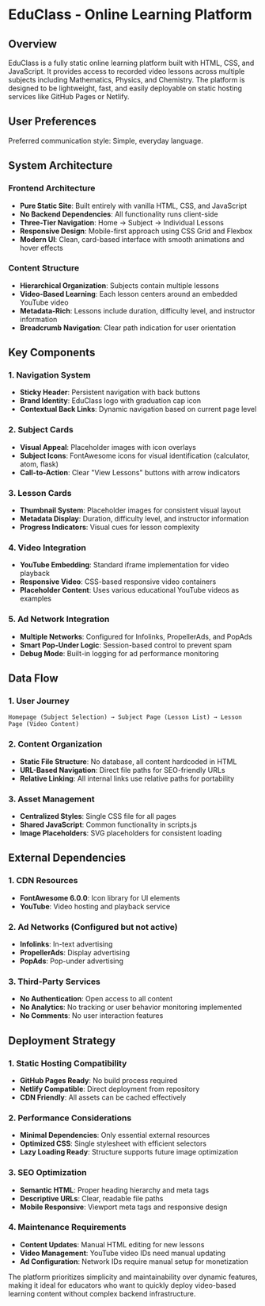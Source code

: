 # EduClass - Online Learning Platform

## Overview

EduClass is a fully static online learning platform built with HTML, CSS, and JavaScript. It provides access to recorded video lessons across multiple subjects including Mathematics, Physics, and Chemistry. The platform is designed to be lightweight, fast, and easily deployable on static hosting services like GitHub Pages or Netlify.

## User Preferences

Preferred communication style: Simple, everyday language.

## System Architecture

### Frontend Architecture

* **Pure Static Site**: Built entirely with vanilla HTML, CSS, and JavaScript
* **No Backend Dependencies**: All functionality runs client-side
* **Three-Tier Navigation**: Home → Subject → Individual Lessons
* **Responsive Design**: Mobile-first approach using CSS Grid and Flexbox
* **Modern UI**: Clean, card-based interface with smooth animations and hover effects

### Content Structure

* **Hierarchical Organization**: Subjects contain multiple lessons
* **Video-Based Learning**: Each lesson centers around an embedded YouTube video
* **Metadata-Rich**: Lessons include duration, difficulty level, and instructor information
* **Breadcrumb Navigation**: Clear path indication for user orientation

## Key Components

### 1. Navigation System

* **Sticky Header**: Persistent navigation with back buttons
* **Brand Identity**: EduClass logo with graduation cap icon
* **Contextual Back Links**: Dynamic navigation based on current page level

### 2. Subject Cards

* **Visual Appeal**: Placeholder images with icon overlays
* **Subject Icons**: FontAwesome icons for visual identification (calculator, atom, flask)
* **Call-to-Action**: Clear "View Lessons" buttons with arrow indicators

### 3. Lesson Cards

* **Thumbnail System**: Placeholder images for consistent visual layout
* **Metadata Display**: Duration, difficulty level, and instructor information
* **Progress Indicators**: Visual cues for lesson complexity

### 4. Video Integration

* **YouTube Embedding**: Standard iframe implementation for video playback
* **Responsive Video**: CSS-based responsive video containers
* **Placeholder Content**: Uses various educational YouTube videos as examples

### 5. Ad Network Integration

* **Multiple Networks**: Configured for Infolinks, PropellerAds, and PopAds
* **Smart Pop-Under Logic**: Session-based control to prevent spam
* **Debug Mode**: Built-in logging for ad performance monitoring

## Data Flow

### 1. User Journey

```
Homepage (Subject Selection) → Subject Page (Lesson List) → Lesson Page (Video Content)
```

### 2. Content Organization

* **Static File Structure**: No database, all content hardcoded in HTML
* **URL-Based Navigation**: Direct file paths for SEO-friendly URLs
* **Relative Linking**: All internal links use relative paths for portability

### 3. Asset Management

* **Centralized Styles**: Single CSS file for all pages
* **Shared JavaScript**: Common functionality in scripts.js
* **Image Placeholders**: SVG placeholders for consistent loading

## External Dependencies

### 1. CDN Resources

* **FontAwesome 6.0.0**: Icon library for UI elements
* **YouTube**: Video hosting and playback service

### 2. Ad Networks (Configured but not active)

* **Infolinks**: In-text advertising
* **PropellerAds**: Display advertising
* **PopAds**: Pop-under advertising

### 3. Third-Party Services

* **No Authentication**: Open access to all content
* **No Analytics**: No tracking or user behavior monitoring implemented
* **No Comments**: No user interaction features

## Deployment Strategy

### 1. Static Hosting Compatibility

* **GitHub Pages Ready**: No build process required
* **Netlify Compatible**: Direct deployment from repository
* **CDN Friendly**: All assets can be cached effectively

### 2. Performance Considerations

* **Minimal Dependencies**: Only essential external resources
* **Optimized CSS**: Single stylesheet with efficient selectors
* **Lazy Loading Ready**: Structure supports future image optimization

### 3. SEO Optimization

* **Semantic HTML**: Proper heading hierarchy and meta tags
* **Descriptive URLs**: Clear, readable file paths
* **Mobile Responsive**: Viewport meta tags and responsive design

### 4. Maintenance Requirements

* **Content Updates**: Manual HTML editing for new lessons
* **Video Management**: YouTube video IDs need manual updating
* **Ad Configuration**: Network IDs require manual setup for monetization

The platform prioritizes simplicity and maintainability over dynamic features, making it ideal for educators who want to quickly deploy video-based learning content without complex backend infrastructure.